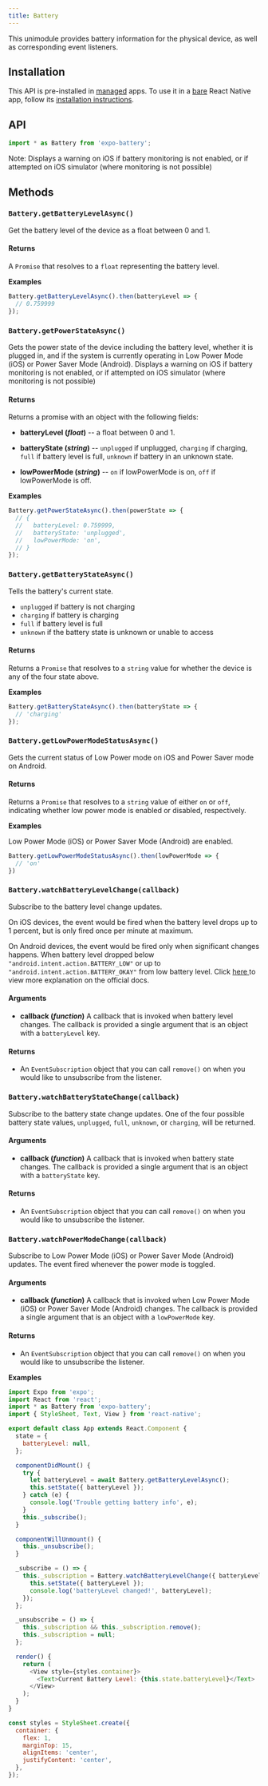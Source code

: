 ```yaml
---
title: Battery
---
```


This unimodule provides battery information for the physical device, as well as corresponding event listeners.

## Installation

This API is pre-installed in [managed](../../introduction/managed-vs-bare/#managed-workflow) apps. To use it in a [bare](../../introduction/managed-vs-bare/#bare-workflow) React Native app, follow its [installation instructions](https://github.com/expo/expo/tree/master/packages/expo-battery).

## API

```js
import * as Battery from 'expo-battery';
```

Note: Displays a warning on iOS if battery monitoring is not enabled, or if attempted on iOS simulator (where monitoring is not possible)

## Methods

### `Battery.getBatteryLevelAsync()`

Get the battery level of the device as a float between 0 and 1.

#### Returns

A `Promise` that resolves to a `float` representing the battery level.

**Examples**

```js
Battery.getBatteryLevelAsync().then(batteryLevel => {
  // 0.759999
});
```

### `Battery.getPowerStateAsync()`

Gets the power state of the device including the battery level, whether it is plugged in, and if the system is currently operating in Low Power Mode (iOS) or Power Saver Mode (Android). Displays a warning on iOS if battery monitoring is not enabled, or if attempted on iOS simulator (where monitoring is not possible)

#### Returns

Returns a promise with an object with the following fields:

- **batteryLevel (_float_)** -- a float between 0 and 1.

- **batteryState (_string_)** -- `unplugged` if unplugged, `charging` if charging, `full` if battery level is full, `unknown` if battery in an unknown state.

- **lowPowerMode (_string_)** -- `on` if lowPowerMode is on, `off` if lowPowerMode is off.

**Examples**

```js
Battery.getPowerStateAsync().then(powerState => {
  // {
  //   batteryLevel: 0.759999,
  //   batteryState: 'unplugged',
  //   lowPowerMode: 'on',
  // }
});
```

### `Battery.getBatteryStateAsync()`

Tells the battery's current state.

- `unplugged` if battery is not charging
- `charging` if battery is charging
- `full` if battery level is full
- `unknown` if the battery state is unknown or unable to access

#### Returns

Returns a `Promise` that resolves to a `string` value for whether the device is any of the four state above.

**Examples**

```js
Battery.getBatteryStateAsync().then(batteryState => {
  // 'charging'
});
```

### `Battery.getLowPowerModeStatusAsync()`

Gets the current status of Low Power mode on iOS and Power Saver mode on Android. 

#### Returns 

Returns a `Promise` that resolves to a `string` value of either `on` or `off`, indicating whether low power mode is enabled or disabled, respectively. 

**Examples** 

Low Power Mode (iOS) or Power Saver Mode (Android) are enabled.
```js
Battery.getLowPowerModeStatusAsync().then(lowPowerMode => {
  // 'on'
})
```

### `Battery.watchBatteryLevelChange(callback)`

Subscribe to the battery level change updates.

On iOS devices, the event would be fired when the battery level drops up to 1 percent, but is only fired once per minute at maximum.

On Android devices, the event would be fired only when significant changes happens. When battery level dropped below `"android.intent.action.BATTERY_LOW"` or up to `"android.intent.action.BATTERY_OKAY"` from low battery level. Click [ here ](https://developer.android.com/training/monitoring-device-state/battery-monitoring) to view more explanation on the official docs.

#### Arguments

- **callback (_function_)** A callback that is invoked when battery level changes. The callback is provided a single argument that is an object with a `batteryLevel` key.

#### Returns

- An `EventSubscription` object that you can call `remove()` on when you would like to unsubscribe from the listener.

### `Battery.watchBatteryStateChange(callback)`

Subscribe to the battery state change updates. One of the four possible battery state values, `unplugged`, `full`, `unknown`, or `charging`, will be returned.

#### Arguments

- **callback (_function_)** A callback that is invoked when battery state changes. The callback is provided a single argument that is an object with a `batteryState` key.

#### Returns

- An `EventSubscription` object that you can call `remove()` on when you would like to unsubscribe the listener.

### `Battery.watchPowerModeChange(callback)`

Subscribe to Low Power Mode (iOS) or Power Saver Mode (Android) updates. The event fired whenever the power mode is toggled.

#### Arguments

- **callback (_function_)** A callback that is invoked when Low Power Mode (iOS) or Power Saver Mode (Android) changes. The callback is provided a single argument that is an object with a `lowPowerMode` key.

#### Returns

- An `EventSubscription` object that you can call `remove()` on when you would like to unsubscribe the listener.

**Examples**

```js
import Expo from 'expo';
import React from 'react';
import * as Battery from 'expo-battery';
import { StyleSheet, Text, View } from 'react-native';

export default class App extends React.Component {
  state = {
    batteryLevel: null,
  };

  componentDidMount() {
    try {
      let batteryLevel = await Battery.getBatteryLevelAsync();
      this.setState({ batteryLevel });
    } catch (e) {
      console.log('Trouble getting battery info', e);
    }
    this._subscribe();
  }

  componentWillUnmount() {
    this._unsubscribe();
  }

  _subscribe = () => {
    this._subscription = Battery.watchBatteryLevelChange({ batteryLevel }) => {
      this.setState({ batteryLevel });
      console.log('batteryLevel changed!', batteryLevel);
    });
  };

  _unsubscribe = () => {
    this._subscription && this._subscription.remove();
    this._subscription = null;
  };

  render() {
    return (
      <View style={styles.container}>
        <Text>Current Battery Level: {this.state.batteryLevel}</Text>
      </View>
    );
  }
}

const styles = StyleSheet.create({
  container: {
    flex: 1,
    marginTop: 15,
    alignItems: 'center',
    justifyContent: 'center',
  },
});
```
